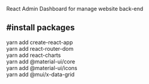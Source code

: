 React Admin Dashboard for manage website back-end

#install packages
-------------------
yarn add create-react-app <br />
yarn add react-router-dom <br />
yarn add react-charts <br />
yarn add @material-ui/core<br />
yarn add @material-ui/icons<br />
yarn add @mui/x-data-grid<br />



